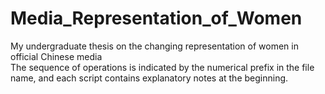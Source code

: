 # Media_Representation_of_Women
My undergraduate thesis on the changing representation of women in official Chinese media  
The sequence of operations is indicated by the numerical prefix in the file name, and each script contains explanatory notes at the beginning.
